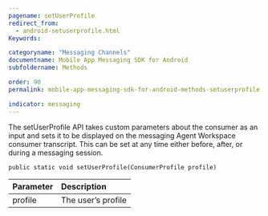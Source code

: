 ```yaml
---
pagename: setUserProfile
redirect_from:
  - android-setuserprofile.html
Keywords:

categoryname: "Messaging Channels"
documentname: Mobile App Messaging SDK for Android
subfoldername: Methods

order: 90
permalink: mobile-app-messaging-sdk-for-android-methods-setuserprofile.html

indicator: messaging
---
```


The setUserProfile API takes custom parameters about the consumer as an input and sets it to be displayed on the messaging Agent Workspace consumer transcript. This can be set at any time either before, after, or during a messaging session.

`public static void setUserProfile(ConsumerProfile profile)`

| Parameter | Description |
| :--- | :--- |
| profile | The user’s profile |



